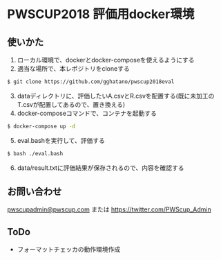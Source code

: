PWSCUP2018 評価用docker環境
===

## 使いかた

1. ローカル環境で、dockerとdocker-composeを使えるようにする
2. 適当な場所で、本レポジトリをcloneする
```bash
$ git clone https://github.com/gghatano/pwscup2018eval
```
3. dataディレクトリに、評価したいA.csvとR.csvを配置する(既に未加工のT.csvが配置してあるので、置き換える)
4. docker-composeコマンドで、コンテナを起動する
```bash
$ docker-compose up -d
``` 
5. eval.bashを実行して、評価する
```bash
$ bash ./eval.bash 
```
6. data/result.txtに評価結果が保存されるので、内容を確認する

## お問い合わせ
pwscupadmin@pwscup.com
または
https://twitter.com/PWScup_Admin

## ToDo

- フォーマットチェッカの動作環境作成
